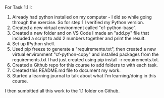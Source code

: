 For Task 1.1 I:

1. Already had python installed on my computer - I did so while going through the exercise. So for step 1 I verified my Python version.
2. Created a new virtual environment called "cf-python-base".
3. Created a new folder and on VS Code I made an "add.py" file that included a script to add 2 numbers together and print the result.
4. Set up IPython shell.
5. Used pip freeze to generate a "requirements.txt", then created a new virtual environment "cf-python-copy" and installed packages from the requirements.txt I had just created using pip install -r requirements.txt.
6. Created a Github repo for this course to add folders to with each task.
7. Created this README.md file to document my work.
8. Started a learning journal to talk about what I'm learning/doing in this course.

I then sumbitted all this work to the 1.1 folder on Github.
